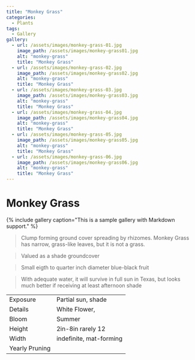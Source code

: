 ```yaml
---
title: "Monkey Grass"
categories:
  - Plants
tags:
  - Gallery
gallery:
  - url: /assets/images/monkey-grass-01.jpg
    image_path: /assets/images/monkey-grass01.jpg
    alt: "monkey-grass"
    title: "Monkey Grass"
  - url: /assets/images/monkey-grass-02.jpg
    image_path: /assets/images/monkey-grass02.jpg
    alt: "monkey-grass"
    title: "Monkey Grass"
  - url: /assets/images/monkey-grass-03.jpg
    image_path: /assets/images/monkey-grass03.jpg
    alt: "monkey-grass"
    title: "Monkey Grass"
  - url: /assets/images/monkey-grass-04.jpg
    image_path: /assets/images/monkey-grass04.jpg
    alt: "monkey-grass"
    title: "Monkey Grass"
  - url: /assets/images/monkey-grass-05.jpg
    image_path: /assets/images/monkey-grass05.jpg
    alt: "monkey-grass"
    title: "Monkey Grass"
  - url: /assets/images/monkey-grass-06.jpg
    image_path: /assets/images/monkey-grass06.jpg
    alt: "monkey-grass"
    title: "Monkey Grass"
---
```


# Monkey Grass


{% include gallery caption="This is a sample gallery with Markdown support." %}

> Clump forming ground cover spreading by rhizomes. Monkey Grass has narrow, grass-like leaves, but it is not a grass. 

> Valued as a shade groundcover

> Small eigth to quarter inch diameter blue-black fruit

> With adequate water, it will survive in full sun in Texas, but looks much better if receiving at least afternoon shade


|                |                         |
|----------------|-------------------------|
| Exposure       | Partial sun, shade      |
| Details        | White Flower,           |
| Bloom          | Summer                  |
| Height         | 2in-8in rarely 12       |
| Width          | indefinite, mat-forming |
| Yearly Pruning |                         |